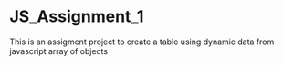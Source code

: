 # JS_Assignment_1

This is an assigment project to create a table using dynamic data from javascript array of objects
